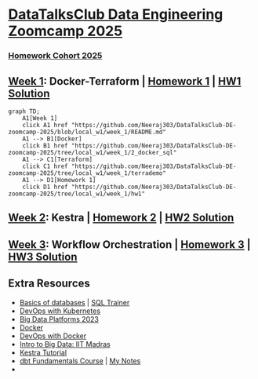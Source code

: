 # [DataTalksClub Data Engineering Zoomcamp 2025](https://github.com/DataTalksClub/data-engineering-zoomcamp/tree/main)

### [Homework Cohort 2025](https://github.com/DataTalksClub/data-engineering-zoomcamp/tree/main/cohorts/2025)


## [Week 1](week_1): Docker-Terraform | [Homework 1](week_1/homework.md) | [HW1 Solution](week_1/hw1/hw1_solution.md)

```mermaid
graph TD;
    A1[Week 1] 
    click A1 href "https://github.com/Neeraj303/DataTalksClub-DE-zoomcamp-2025/blob/local_w1/week_1/README.md"
    A1 --> B1[Docker]
    click B1 href "https://github.com/Neeraj303/DataTalksClub-DE-zoomcamp-2025/tree/local_w1/week_1/2_docker_sql"
    A1 --> C1[Terraform]
    click C1 href "https://github.com/Neeraj303/DataTalksClub-DE-zoomcamp-2025/tree/local_w1/week_1/terrademo"
    A1 --> D1[Homework 1]
    click D1 href "https://github.com/Neeraj303/DataTalksClub-DE-zoomcamp-2025/tree/local_w1/week_1/hw1"
```

## [Week 2](week_2): Kestra | [Homework 2](week_2/homework.md) | [HW2 Solution](week_2/hw2/hw2_solution.md)

## [Week 3](week_3): Workflow Orchestration | [Homework 3](week_3/homework.md) | [HW3 Solution](week_3/hw3/hw3_solution.md)



## Extra Resources
- [Basics of databases](https://tikape.mooc.fi/kevat-2025/tehtavat/) | [SQL Trainer](https://sqltrainer.withmooc.fi/#55)
- [DevOps with Kubernetes](https://devopswithkubernetes.com/)
- [Big Data Platforms 2023](https://big-data-platforms-24.mooc.fi/)
- [Docker](https://docs.docker.com/get-started/) 
- [DevOps with Docker](https://devopswithdocker.com/)
- [Intro to Big Data: IIT Madras](https://www.youtube.com/playlist?list=PLZ2ps__7DhBZYtBcr1ERnw7Y1QGs7bI3y)
- [Kestra Tutorial](https://kestra.io/docs/tutorial)
- [dbt Fundamentals Course](https://learn.getdbt.com/courses/dbt-fundamentals) | [My Notes](extra/dbt_fundamentals/README.md) 
- 